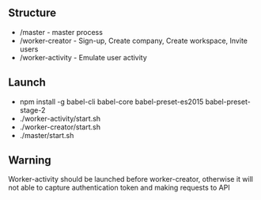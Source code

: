 ## Structure
- /master - master process
- /worker-creator - Sign-up, Create company, Create workspace, Invite users
- /worker-activity - Emulate user activity

## Launch
- npm install -g babel-cli babel-core babel-preset-es2015 babel-preset-stage-2
- ./worker-activity/start.sh
- ./worker-creator/start.sh
- ./master/start.sh

## Warning
Worker-activity should be launched before worker-creator, otherwise it will not able to capture authentication token and making requests to API
